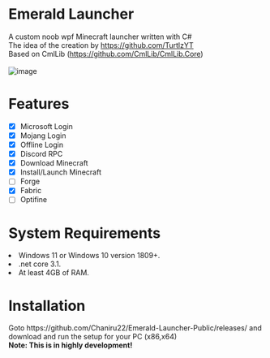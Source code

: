 # Emerald Launcher
A custom noob wpf Minecraft launcher written with C#
<br>
The idea of the creation by https://github.com/TurtlzYT
<br>
Based on CmlLib (https://github.com/CmlLib/CmlLib.Core)
<br>
<br>
![image](https://user-images.githubusercontent.com/82730163/154849329-22242e68-29c7-4068-b7c1-0e9a843919a2.png)
# Features
- [x] Microsoft Login
- [x] Mojang Login
- [x] Offline Login
- [x] Discord RPC
- [x] Download Minecraft
- [x] Install/Launch Minecraft
- [ ] Forge
- [x] Fabric
- [ ] Optifine
# System Requirements
<li>Windows 11 or Windows 10 version 1809+.</li>
<li>.net core 3.1.</li>
<li>At least 4GB of RAM.</li>
<h1>Installation </h1>
Goto https://github.com/Chaniru22/Emerald-Launcher-Public/releases/ and download and run the setup for your PC (x86,x64)
<br>
<b>Note: This is in highly development!</b>
